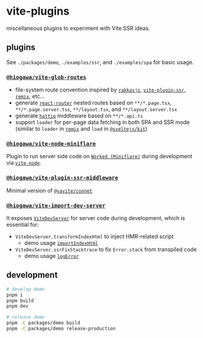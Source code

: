 # vite-plugins

miscellaneous plugins to experiment with Vite SSR ideas.

## plugins

See `./packages/demo`, `./examples/ssr`, and `./examples/spa` for basic usage.

### [`@hiogawa/vite-glob-routes`](./packages/vite-glob-routes)

- file-system route convention inspired by [`rakkasjs`](https://github.com/rakkasjs/rakkasjs), [`vite-plugin-ssr`](https://github.com/brillout/vite-plugin-ssr), [`remix`](https://github.com/remix-run/remix), etc...
- generate [`react-router`](https://github.com/remix-run/react-router) nested routes based on `**/*.page.tsx`, `**/*.page.server.tsx`, `**/layout.tsx`, and `**/layout.server.tsx`
- generate [`hattip`](https://github.com/hattipjs/hattip) middleware based on `**/*.api.ts`
- support `loader` for per-page data fetching in both SPA and SSR mode (similar to `loader` in [`remix`](https://github.com/remix-run/remix/) and `load` in [`@sveltejs/kit`](https://github.com/sveltejs/kit))

### [`@hiogawa/vite-node-miniflare`](./packages/vite-node-miniflare)

Plugin to run server side code on [`Worked (Miniflare)`](https://github.com/cloudflare/workers-sdk/tree/main/packages/miniflare) during development via [`vite-node`](https://github.com/vitest-dev/vitest/tree/main/packages/vite-node).

### [`@hiogawa/vite-plugin-ssr-middleware`](./packages/vite-plugin-ssr-middleware)

Minimal version of [`@vavite/connet`](https://github.com/cyco130/vavite/tree/main/packages/connect)

### [`@hiogawa/vite-import-dev-server`](./packages/vite-import-dev-server)

It exposes [`ViteDevServer`](https://vitejs.dev/guide/api-javascript.html#vitedevserver) for server code during development,
which is essential for:

- `ViteDevServer.transformIndexHtml` to inject HMR-related script
  - demo usage [`importIndexHtml`](https://github.com/hi-ogawa/vite-plugins/blob/be6c3e2976f8768d5a543613edf51f0cbd86b8a0/packages/demo/src/server/ssr.tsx#L72-L80)
- `ViteDevServer.ssrFixStacktrace` to fix `Error.stack` from transpiled code
  - demo usage [`logError`](https://github.com/hi-ogawa/vite-plugins/blob/be6c3e2976f8768d5a543613edf51f0cbd86b8a0/packages/demo/src/server/log.ts#L3-L10)

## development

```sh
# develop demo
pnpm i
pnpm build
pnpm dev

# release demo
pnpm -C packages/demo build
pnpm -C packages/demo release-production
```
